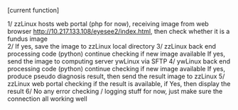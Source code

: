[current function]

1/ zzLinux hosts web portal (php for now), receiving image from web browser 
   http://10.217.133.108/eyesee2/index.html, 
   then check whether it is a fundus image  
2/ If yes, save the image to zzLinux local directory
3/ zzLinux back end processing code (python) continue checking if new image available
   If yes, send the image to computing server ywLinux via SFTP
4/ ywLinux back end processing code (python) continue checking if new image available
   If yes, produce pseudo diagnosis result, then send the result image to zzLinux
5/ zzLinux web portal checking if the result is available, if Yes, then display the result
6/ No any error checking / logging stuff for now, just make sure the connection all working well
